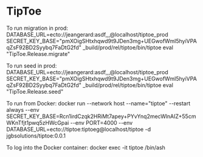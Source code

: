# TipToe

To run migration in prod:
DATABASE_URL=ecto://jeangerard:asdf,,,@localhost/tiptoe_prod SECRET_KEY_BASE="pmXOigSHtxhqwd9t9JDen3mg+UEGwofWmI5hyiVPAqZsF92BD2Syybq7FaDtG2fd" \_build/prod/rel/tiptoe/bin/tiptoe eval "TipToe.Release.migrate"

To run seed in prod:
DATABASE_URL=ecto://jeangerard:asdf,,,@localhost/tiptoe_prod SECRET_KEY_BASE="pmXOigSHtxhqwd9t9JDen3mg+UEGwofWmI5hyiVPAqZsF92BD2Syybq7FaDtG2fd" \_build/prod/rel/tiptoe/bin/tiptoe eval "TipToe.Release.seed"

To run from Docker:
docker run --network host --name="tiptoe" --restart always --env SECRET_KEY_BASE=Rcn1irdCzqk2HRiMt7apey+PYvYnq2mecWlnAIZ+55cmWKnTfjt1pwq5zHWcGpai --env PORT=4000 --env DATABASE_URL=ecto://tiptoe:tiptoeg@localhost/tiptoe -d jgbsolutions/tiptoe:0.0.1

To log into the Docker container:
docker exec -it tiptoe /bin/ash
